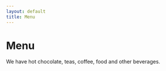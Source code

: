 ```yaml
---
layout: default
title: Menu
---
```

# Menu

We have hot chocolate, teas, coffee, food and other beverages. 
